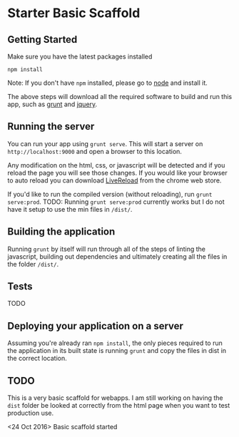 # Starter Basic Scaffold

## Getting Started

Make sure you have the latest packages installed

```
npm install
```

Note: If you don't have `npm` installed, please go to
[node](http://nodejs.com) and install it.

The above steps will download all the required software to
build and run this app, such as [grunt](http://gruntjs.com)
and [jquery](http://jquery.com).

## Running the server

You can run your app using `grunt serve`. This will start a
server on `http://localhost:9000` and open a browser to this location.

Any modification on the html, css, or javascript will be detected
and if you reload the page you will see those changes.  If you would like your browser to auto reload you can download [LiveReload](https://chrome.google.com/webstore/detail/livereload/jnihajbhpnppcggbcgedagnkighmdlei) from the chrome web store.

If you'd like to run the compiled version (without reloading),
run `grunt serve:prod`.
TODO: Running `grunt serve:prod` currently works but I do not have it setup to use the min files in `/dist/`.

## Building the application

Running `grunt` by itself will run through all of the steps of
linting the javascript, building out dependencies and ultimately
creating all the files in the folder `/dist/`.

## Tests

TODO

## Deploying your application on a server

Assuming you're already ran `npm install`, the only pieces
required to run the application in its built state is running
`grunt` and copy the files in dist in the correct location.

## TODO

This is a very basic scaffold for webapps.  I am still working
on having the `dist` folder be looked at correctly from the html page when you want to test production use.

<24 Oct 2016> Basic scaffold started    
